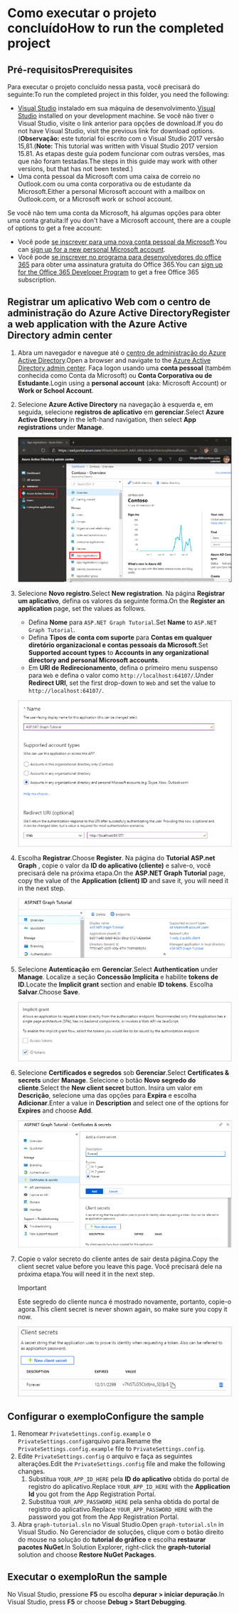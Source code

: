 # <a name="how-to-run-the-completed-project"></a><span data-ttu-id="18004-101">Como executar o projeto concluído</span><span class="sxs-lookup"><span data-stu-id="18004-101">How to run the completed project</span></span>

## <a name="prerequisites"></a><span data-ttu-id="18004-102">Pré-requisitos</span><span class="sxs-lookup"><span data-stu-id="18004-102">Prerequisites</span></span>

<span data-ttu-id="18004-103">Para executar o projeto concluído nessa pasta, você precisará do seguinte:</span><span class="sxs-lookup"><span data-stu-id="18004-103">To run the completed project in this folder, you need the following:</span></span>

- <span data-ttu-id="18004-104">[Visual Studio](https://visualstudio.microsoft.com/vs/) instalado em sua máquina de desenvolvimento.</span><span class="sxs-lookup"><span data-stu-id="18004-104">[Visual Studio](https://visualstudio.microsoft.com/vs/) installed on your development machine.</span></span> <span data-ttu-id="18004-105">Se você não tiver o Visual Studio, visite o link anterior para opções de download.</span><span class="sxs-lookup"><span data-stu-id="18004-105">If you do not have Visual Studio, visit the previous link for download options.</span></span> <span data-ttu-id="18004-106">(**Observação:** este tutorial foi escrito com o Visual Studio 2017 versão 15,81.</span><span class="sxs-lookup"><span data-stu-id="18004-106">(**Note:** This tutorial was written with Visual Studio 2017 version 15.81.</span></span> <span data-ttu-id="18004-107">As etapas deste guia podem funcionar com outras versões, mas que não foram testadas.</span><span class="sxs-lookup"><span data-stu-id="18004-107">The steps in this guide may work with other versions, but that has not been tested.)</span></span>
- <span data-ttu-id="18004-108">Uma conta pessoal da Microsoft com uma caixa de correio no Outlook.com ou uma conta corporativa ou de estudante da Microsoft.</span><span class="sxs-lookup"><span data-stu-id="18004-108">Either a personal Microsoft account with a mailbox on Outlook.com, or a Microsoft work or school account.</span></span>

<span data-ttu-id="18004-109">Se você não tem uma conta da Microsoft, há algumas opções para obter uma conta gratuita:</span><span class="sxs-lookup"><span data-stu-id="18004-109">If you don't have a Microsoft account, there are a couple of options to get a free account:</span></span>

- <span data-ttu-id="18004-110">Você pode [se inscrever para uma nova conta pessoal da Microsoft](https://signup.live.com/signup?wa=wsignin1.0&rpsnv=12&ct=1454618383&rver=6.4.6456.0&wp=MBI_SSL_SHARED&wreply=https://mail.live.com/default.aspx&id=64855&cbcxt=mai&bk=1454618383&uiflavor=web&uaid=b213a65b4fdc484382b6622b3ecaa547&mkt=E-US&lc=1033&lic=1).</span><span class="sxs-lookup"><span data-stu-id="18004-110">You can [sign up for a new personal Microsoft account](https://signup.live.com/signup?wa=wsignin1.0&rpsnv=12&ct=1454618383&rver=6.4.6456.0&wp=MBI_SSL_SHARED&wreply=https://mail.live.com/default.aspx&id=64855&cbcxt=mai&bk=1454618383&uiflavor=web&uaid=b213a65b4fdc484382b6622b3ecaa547&mkt=E-US&lc=1033&lic=1).</span></span>
- <span data-ttu-id="18004-111">Você pode [se inscrever no programa para desenvolvedores do office 365](https://developer.microsoft.com/office/dev-program) para obter uma assinatura gratuita do Office 365.</span><span class="sxs-lookup"><span data-stu-id="18004-111">You can [sign up for the Office 365 Developer Program](https://developer.microsoft.com/office/dev-program) to get a free Office 365 subscription.</span></span>

## <a name="register-a-web-application-with-the-azure-active-directory-admin-center"></a><span data-ttu-id="18004-112">Registrar um aplicativo Web com o centro de administração do Azure Active Directory</span><span class="sxs-lookup"><span data-stu-id="18004-112">Register a web application with the Azure Active Directory admin center</span></span>

1. <span data-ttu-id="18004-113">Abra um navegador e navegue até o [centro de administração do Azure Active Directory](https://aad.portal.azure.com).</span><span class="sxs-lookup"><span data-stu-id="18004-113">Open a browser and navigate to the [Azure Active Directory admin center](https://aad.portal.azure.com).</span></span> <span data-ttu-id="18004-114">Faça logon usando uma **conta pessoal** (também conhecida como Conta da Microsoft) ou **Conta Corporativa ou de Estudante**.</span><span class="sxs-lookup"><span data-stu-id="18004-114">Login using a **personal account** (aka: Microsoft Account) or **Work or School Account**.</span></span>

1. <span data-ttu-id="18004-115">Selecione **Azure Active Directory** na navegação à esquerda e, em seguida, selecione **registros de aplicativo** em **gerenciar**.</span><span class="sxs-lookup"><span data-stu-id="18004-115">Select **Azure Active Directory** in the left-hand navigation, then select **App registrations** under **Manage**.</span></span>

    ![<span data-ttu-id="18004-116">Uma captura de tela dos registros de aplicativo</span><span class="sxs-lookup"><span data-stu-id="18004-116">A screenshot of the App registrations</span></span> ](/tutorial/images/aad-portal-app-registrations.png)

1. <span data-ttu-id="18004-117">Selecione **Novo registro**.</span><span class="sxs-lookup"><span data-stu-id="18004-117">Select **New registration**.</span></span> <span data-ttu-id="18004-118">Na página **Registrar um aplicativo**, defina os valores da seguinte forma.</span><span class="sxs-lookup"><span data-stu-id="18004-118">On the **Register an application** page, set the values as follows.</span></span>

    - <span data-ttu-id="18004-119">Defina **Nome** para `ASP.NET Graph Tutorial`.</span><span class="sxs-lookup"><span data-stu-id="18004-119">Set **Name** to `ASP.NET Graph Tutorial`.</span></span>
    - <span data-ttu-id="18004-120">Defina **Tipos de conta com suporte** para **Contas em qualquer diretório organizacional e contas pessoais da Microsoft**.</span><span class="sxs-lookup"><span data-stu-id="18004-120">Set **Supported account types** to **Accounts in any organizational directory and personal Microsoft accounts**.</span></span>
    - <span data-ttu-id="18004-121">Em **URI de Redirecionamento**, defina o primeiro menu suspenso para `Web` e defina o valor como `http://localhost:64107/`.</span><span class="sxs-lookup"><span data-stu-id="18004-121">Under **Redirect URI**, set the first drop-down to `Web` and set the value to `http://localhost:64107/`.</span></span>

    ![Uma captura de tela da página registrar um aplicativo](/tutorial/images/aad-register-an-app.png)

1. <span data-ttu-id="18004-123">Escolha **Registrar**.</span><span class="sxs-lookup"><span data-stu-id="18004-123">Choose **Register**.</span></span> <span data-ttu-id="18004-124">Na página do **Tutorial ASP.net Graph** , copie o valor da **ID do aplicativo (cliente)** e salve-o, você precisará dele na próxima etapa.</span><span class="sxs-lookup"><span data-stu-id="18004-124">On the **ASP.NET Graph Tutorial** page, copy the value of the **Application (client) ID** and save it, you will need it in the next step.</span></span>

    ![Uma captura de tela da ID do aplicativo do novo registro de aplicativo](/tutorial/images/aad-application-id.png)

1. <span data-ttu-id="18004-126">Selecione **Autenticação** em **Gerenciar**.</span><span class="sxs-lookup"><span data-stu-id="18004-126">Select **Authentication** under **Manage**.</span></span> <span data-ttu-id="18004-127">Localize a seção **Concessão Implícita** e habilite **tokens de ID**.</span><span class="sxs-lookup"><span data-stu-id="18004-127">Locate the **Implicit grant** section and enable **ID tokens**.</span></span> <span data-ttu-id="18004-128">Escolha **Salvar**.</span><span class="sxs-lookup"><span data-stu-id="18004-128">Choose **Save**.</span></span>

    ![Uma captura de tela da seção Grant implícita](/tutorial/images/aad-implicit-grant.png)

1. <span data-ttu-id="18004-130">Selecione **Certificados e segredos** sob **Gerenciar**.</span><span class="sxs-lookup"><span data-stu-id="18004-130">Select **Certificates & secrets** under **Manage**.</span></span> <span data-ttu-id="18004-131">Selecione o botão **Novo segredo do cliente**.</span><span class="sxs-lookup"><span data-stu-id="18004-131">Select the **New client secret** button.</span></span> <span data-ttu-id="18004-132">Insira um valor em **Descrição**, selecione uma das opções para **Expira** e escolha **Adicionar**.</span><span class="sxs-lookup"><span data-stu-id="18004-132">Enter a value in **Description** and select one of the options for **Expires** and choose **Add**.</span></span>

    ![Uma captura de tela da caixa de diálogo Adicionar um segredo do cliente](/tutorial/images/aad-new-client-secret.png)

1. <span data-ttu-id="18004-134">Copie o valor secreto do cliente antes de sair desta página.</span><span class="sxs-lookup"><span data-stu-id="18004-134">Copy the client secret value before you leave this page.</span></span> <span data-ttu-id="18004-135">Você precisará dele na próxima etapa.</span><span class="sxs-lookup"><span data-stu-id="18004-135">You will need it in the next step.</span></span>

    > [!IMPORTANT]
    > <span data-ttu-id="18004-136">Este segredo do cliente nunca é mostrado novamente, portanto, copie-o agora.</span><span class="sxs-lookup"><span data-stu-id="18004-136">This client secret is never shown again, so make sure you copy it now.</span></span>

    ![Uma captura de tela do novo segredo do cliente recentemente adicionado](/tutorial/images/aad-copy-client-secret.png)

## <a name="configure-the-sample"></a><span data-ttu-id="18004-138">Configurar o exemplo</span><span class="sxs-lookup"><span data-stu-id="18004-138">Configure the sample</span></span>

1. <span data-ttu-id="18004-139">Renomear `PrivateSettings.config.example` o `PrivateSettings.config`arquivo para.</span><span class="sxs-lookup"><span data-stu-id="18004-139">Rename the `PrivateSettings.config.example` file to `PrivateSettings.config`.</span></span>
1. <span data-ttu-id="18004-140">Edite `PrivateSettings.config` o arquivo e faça as seguintes alterações.</span><span class="sxs-lookup"><span data-stu-id="18004-140">Edit the `PrivateSettings.config` file and make the following changes.</span></span>
    1. <span data-ttu-id="18004-141">Substitua `YOUR_APP_ID_HERE` pela **ID do aplicativo** obtida do portal de registro do aplicativo.</span><span class="sxs-lookup"><span data-stu-id="18004-141">Replace `YOUR_APP_ID_HERE` with the **Application Id** you got from the App Registration Portal.</span></span>
    1. <span data-ttu-id="18004-142">Substitua `YOUR_APP_PASSWORD_HERE` pela senha obtida do portal de registro do aplicativo.</span><span class="sxs-lookup"><span data-stu-id="18004-142">Replace `YOUR_APP_PASSWORD_HERE` with the password you got from the App Registration Portal.</span></span>
1. <span data-ttu-id="18004-143">Abra `graph-tutorial.sln` no Visual Studio.</span><span class="sxs-lookup"><span data-stu-id="18004-143">Open `graph-tutorial.sln` in Visual Studio.</span></span> <span data-ttu-id="18004-144">No Gerenciador de soluções, clique com o botão direito do mouse na solução do **tutorial do gráfico** e escolha **restaurar pacotes NuGet**.</span><span class="sxs-lookup"><span data-stu-id="18004-144">In Solution Explorer, right-click the **graph-tutorial** solution and choose **Restore NuGet Packages**.</span></span>

## <a name="run-the-sample"></a><span data-ttu-id="18004-145">Executar o exemplo</span><span class="sxs-lookup"><span data-stu-id="18004-145">Run the sample</span></span>

<span data-ttu-id="18004-146">No Visual Studio, pressione **F5** ou escolha **depurar > iniciar depuração**.</span><span class="sxs-lookup"><span data-stu-id="18004-146">In Visual Studio, press **F5** or choose **Debug > Start Debugging**.</span></span>